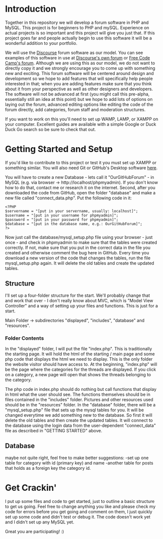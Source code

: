 # Introduction
Together in this repository we will develop a forum software in PHP and MySQL. This project is for beginners to PHP and mySQL. Experience on actual projects is so important and this project will give you just that. If this project goes far and people actually begin to use this software it will be a wonderful addition to your portfolio.

We will use the [Discourse](http://discourse.org) forum software as our model. You can see examples of this software in use at [Discourse's own forum](http://meta.discourse.org) or [Free Code Camp's forum](http://forum.freecodecamp.com). Although we are using this as our model, we do not want to directly copy it and we strongly encourage you to come up with something new and exciting. This forum software will be centered around design and development so we hope to add features that will specifically help people interested in that; when you are adding features make sure that you think about it from your perspective as well as other designers and developers. The software will not be advanced at first (you might call this pre-alpha, essentially still an idea at this point) but we hope to add lots of options on laying out the forum, advanced editing options like editing the code of the forum directly, add categories, forum staff and moderation structures.

If you want to work on this you'll need to set up WAMP, LAMP, or XAMPP on your computer. Excellent guides are available with a simple Google or Duck Duck Go search so be sure to check that out.

# Getting Started and Setup

If you'd like to contribute to this project or test it you must set up XAMPP or something similar. You will also need Git or GitHub's Desktop software [here](http://desktop.github.com).

You will have to create a new Database - lets call it "OurGitHubForum" - in MySQL (e.g. via browser -> http://localhost/phpmyadmin). If you don't know how to do that, contact me or research it on the internet. Second, after you downloaded the code from GitHub, open the folder "database" and make a new file called "connect_data.php". Put the following code in it:

```
<?PHP
$servername = "[put in your servername, usually: localhost]";
$username = "[put in your username for phpmyadmin]";
$password = "[put in your password for phpmyadmin]";
$database = "[put in the database name, e.g.: OurGitHubForum]";
?>
```

Now just call the database/mysql_setup.php file using your browser - just once - and check in phpmyadmin to make sure that the tables were created correctly. If not, make sure that you put in the correct data in the file you created and otherwise comment the bug here in GitHub. Every time you download a new version of the code that changes the tables, run the file mysql_setup.php again. It will delete the old tables and create the updated tables.

## Structure

I'll set up a four-folder structure for the start. We'll probably change that and work that over - I don't really know about MVC, which is "Model View Controller" and a way of setting up your files and functions. This is just for a start.

Main Folder -> subdirectories "displayed", "includes", "database" and "resources".

### Folder Contents

In the "displayed" folder, I will put the file "index.php". This is traditionally the starting page. It will hold the html of the starting / main page and some php code that displays the html we need to display. This is the only folder the website visitor should have access to. At the beginning, "index.php" will be the page where the categories for the threads are displayed. If you click on a category, a new page will open that shows the threads belonging to the category.

The php code in index.php should do nothing but call functions that display in html what the user should see. The functions themselves should be in files contained in the "includes" folder. Pictures and other resources used should be in the "resources" folder. In the "database" folder, there will be a "mysql_setup.php" file that sets up the mysql tables for you. It will be changed everytime we add something new to the database. So first it will delete the old tables and then create the updated tables. It will connect to the database using the login data from the user-dependent "connect_data" file as described in "GETTING STARTED" above.

## Database
maybe not quite right, feel free to make better suggestions:
-set up one table for category with id (primary key) and name
-another table for posts that holds as a foreign key the category id.

# Get Crackin'
I put up some files and code to get started, just to outline a basic structure to get us going. Feel free to change anything you like and please check my code for errors before you get going and comment on them, I just quickly set up some code and didn't test or debug it. The code doesn't work yet and I didn't set up any MySQL yet.

Great you are participating! :)
